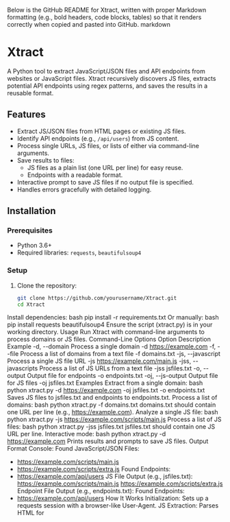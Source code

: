 Below is the GitHub README for Xtract, written with proper Markdown formatting (e.g., bold headers, code blocks, tables) so that it renders correctly when copied and pasted into GitHub.
markdown
# **Xtract**

A Python tool to extract JavaScript/JSON files and API endpoints from websites or JavaScript files. Xtract recursively discovers JS files, extracts potential API endpoints using regex patterns, and saves the results in a reusable format.

## **Features**
- Extract JS/JSON files from HTML pages or existing JS files.
- Identify API endpoints (e.g., `/api/users`) from JS content.
- Process single URLs, JS files, or lists of either via command-line arguments.
- Save results to files:
  - JS files as a plain list (one URL per line) for easy reuse.
  - Endpoints with a readable format.
- Interactive prompt to save JS files if no output file is specified.
- Handles errors gracefully with detailed logging.

## **Installation**

### **Prerequisites**
- Python 3.6+
- Required libraries: `requests`, `beautifulsoup4`

### **Setup**
1. Clone the repository:
   ```bash
   git clone https://github.com/yourusername/Xtract.git
   cd Xtract
Install dependencies:
bash
pip install -r requirements.txt
Or manually:
bash
pip install requests beautifulsoup4
Ensure the script (xtract.py) is in your working directory.
Usage
Run Xtract with command-line arguments to process domains or JS files.
Command-Line Options
Option
Description
Example
-d, --domain
Process a single domain
-d https://example.com
-f, --file
Process a list of domains from a text file
-f domains.txt
-js, --javascript
Process a single JS file URL
-js https://example.com/main.js
-jss, --javascripts
Process a list of JS URLs from a text file
-jss jsfiles.txt
-o, --output
Output file for endpoints
-o endpoints.txt
-oj, --js-output
Output file for JS files
-oj jsfiles.txt
Examples
Extract from a single domain:
bash
python xtract.py -d https://example.com -oj jsfiles.txt -o endpoints.txt
Saves JS files to jsfiles.txt and endpoints to endpoints.txt.
Process a list of domains:
bash
python xtract.py -f domains.txt
domains.txt should contain one URL per line (e.g., https://example.com).
Analyze a single JS file:
bash
python xtract.py -js https://example.com/scripts/main.js
Process a list of JS files:
bash
python xtract.py -jss jsfiles.txt
jsfiles.txt should contain one JS URL per line.
Interactive mode:
bash
python xtract.py -d https://example.com
Prints results and prompts to save JS files.
Output Format
Console:
Found JavaScript/JSON Files:
- https://example.com/scripts/main.js
- https://example.com/scripts/extra.js
Found Endpoints:
- https://example.com/api/users
JS File Output (e.g., jsfiles.txt):
https://example.com/scripts/main.js
https://example.com/scripts/extra.js
Endpoint File Output (e.g., endpoints.txt):
Found Endpoints:
- https://example.com/api/users
How It Works
Initialization: Sets up a requests session with a browser-like User-Agent.
JS Extraction: Parses HTML for <script src="..."> tags or scans JS files for references.
Endpoint Extraction: Uses regex to find patterns like /api/... in JS content.
Recursion: Continuously processes newly discovered JS files until none remain.
Results: Saves JS files as a plain list and endpoints with formatting.
Requirements File
Create a requirements.txt with:
requests
beautifulsoup4
Contributing
Fork the repository.
Create a feature branch (git checkout -b feature-name).
Commit your changes (git commit -m "Add feature").
Push to the branch (git push origin feature-name).
Open a Pull Request.
License
This project is licensed under the MIT License - see the LICENSE file for details.
Acknowledgments
Built with Python, leveraging requests and BeautifulSoup.
Inspired by web scraping and security research tools.

---

### How It Renders on GitHub
- **`# Xtract`**: Bold, large header.
- **`## Features`**: Bold, slightly smaller headers for sections.
- Code blocks (```bash``` and ```): Properly formatted commands and file content.
- Table (`| Option | Description | Example |`): Neatly aligned command-line options.
- Lists (`-`): Bulleted items for features and steps.

### Instructions
1. Save this as `README.md` in your repository root.
2. Replace `yourusername` in the `git clone` URL with your actual GitHub username.
3. If you use a different script name (not `xtract.py`), update the references accordingly.

This will display beautifully on GitHub with all formatting intact. Let me know if you need adjustments!
